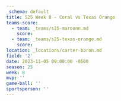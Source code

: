```yaml
---
_schema: default
title: S25 Week 8 - Coral vs Texas Orange
teams-score:
  - team: _teams/s25-maroonn.md
    score:
  - team: _teams/s25-texas-orange.md
    score:
location: _locations/carter-baron.md
field: '2'
date: 2023-11-05 09:00:00 -0500
season: 25
week: 8
mvp: ''
game-ball: ''
sportsperson: ''
---
```

